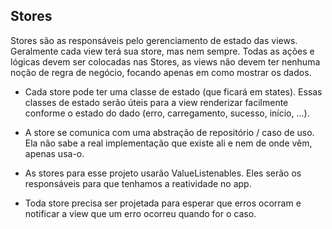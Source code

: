 ## Stores

Stores são as responsáveis pelo gerenciamento de estado das views. Geralmente cada view terá sua store, mas nem sempre.
Todas as ações e lógicas devem ser colocadas nas Stores, as views não devem ter nenhuma noção de regra de negócio, focando apenas em como mostrar os dados.

- Cada store pode ter uma classe de estado (que ficará em states). Essas classes de estado serão úteis para a view renderizar facilmente conforme o estado do dado (erro, carregamento, sucesso, início, ...).

- A store se comunica com uma abstração de repositório / caso de uso. Ela não sabe a real implementação que existe ali e nem de onde vêm, apenas usa-o.

- As stores para esse projeto usarão ValueListenables. Eles serão os responsáveis para que tenhamos a reatividade no app.

- Toda store precisa ser projetada para esperar que erros ocorram e notificar a view que um erro ocorreu quando for o caso.